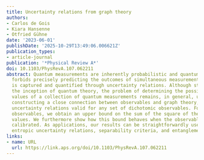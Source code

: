 ```yaml
---
title: Uncertainty relations from graph theory
authors:
- Carlos de Gois
- Kiara Hansenne
- Otfried Gühne
date: '2023-06-01'
publishDate: '2025-10-29T13:49:06.006621Z'
publication_types:
- article-journal
publication: '*Physical Review A*'
doi: 10.1103/PhysRevA.107.062211
abstract: Quantum measurements are inherently probabilistic and quantum theory often
  forbids precisely predicting the outcomes of simultaneous measurements. This phenomenon
  is captured and quantified through uncertainty relations. Although studied since
  the inception of quantum theory, the problem of determining the possible expectation
  values of a collection of quantum measurements remains, in general, unsolved. By
  constructing a close connection between observables and graph theory, we derive
  uncertainty relations valid for any set of dichotomic observables. For arbitrary
  observables, we obtain an upper bound on the sum of the square of their expectation
  values. We furthermore show how this bound behaves when the observables are imprecisely
  calibrated. As applications, our results can be straightforwardly used to formulate
  entropic uncertainty relations, separability criteria, and entanglement witnesses.
links:
- name: URL
  url: https://link.aps.org/doi/10.1103/PhysRevA.107.062211
---
```

